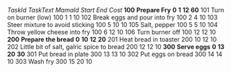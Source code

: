 *TaskId*	*TaskText*	*MamaId*	*Start*	*End*	*Cost*
**100**	**Prepare Fry**	**0**	**1**	**12**	**60**
101	Turn on burner (low)	100	1	1	10
102	Break eggs and pour into fry	100	2	4	10
103	Steer mixture to avoid sticking	100	5	10	10
105	Salt, pepper	100	5	5	10
104	Throw yellow cheese into fry	100	6	12	10
106	Turn burner off	100	12	12	10
**200**	**Prepare the bread**	**0**	**10**	**12**	**20**
201	Heat bread in toaster	200	10	12	10
202	Little bit of salt, galric spice to bread	200	12	12	10
**300**	**Serve eggs**	**0**	**13**	**20**	**30**
301	Put bread in plate	300	13	13	10
302	Put eggs on bread	300	14	14	10
303	Wash fry	300	15	20	10

